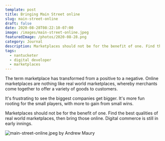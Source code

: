 ```yaml
---
template: post
title: Bringing Main Street online
slug: main-street-online
draft: false
date: 2020-08-28T08:22:10-07:00
image: /images/main-street-online.jpeg
featuredImage: /photos/2020-08-28.png
category: Journal
description: Marketplaces should not be for the benefit of one. Find the best qualities of real world marketplaces, then bring those online. Digital commerce is still in early innings.
tags:
  - nantucketer
  - digital developer
  - marketplaces
---
```

The term marketplace has transformed from a positive to a negative. Online marketplaces are nothing like real world marketplaces, whereby merchants come together to offer a variety of goods to customers.

It's frustrating to see the biggest companies get bigger. It's more fun rooting for the small players, with more to gain from small wins.

Marketplaces should not be for the benefit of one. Find the best qualities of real world marketplaces, then bring those online. Digital commerce is still in early innings.

![main-street-online.jpeg by Andrew Maury](/images/main-street-online.jpeg)
